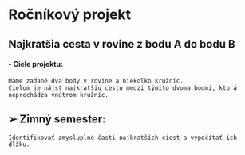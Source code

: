 # Ročníkový projekt
## Najkratšia cesta v rovine z bodu A do bodu B

#### - Ciele projektu: 
    Máme zadané dva body v rovine a niekoľko kružníc.
    Cieľom je nájsť najkratšiu cestu medzi týmito dvoma bodmi, ktorá neprechádza vnútrom kružníc.
## ➢ Zimný semester:
    Identifikovať zmysluplné časti najkratších ciest a vypočítať ich dĺžku.

